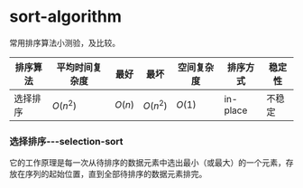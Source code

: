 # sort-algorithm

常用排序算法小测验，及比较。

| 排序算法 | 平均时间复杂度 |  最好  |   最坏   | 空间复杂度 | 排序方式 | 稳定性 |
| ---------| -------------- | ------ | -------- | ---------- | -------- | ------ |
| 选择排序 |    $O(n^2)$    | $O(n)$ | $O(n^2)$ |   $O(1)$   | in-place | 不稳定 |

### 选择排序---selection-sort

它的工作原理是每一次从待排序的数据元素中选出最小（或最大）的一个元素，存放在序列的起始位置，直到全部待排序的数据元素排完。